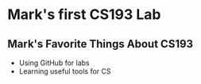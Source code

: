 # Mark's first CS193 Lab


## Mark's Favorite Things About CS193
- Using GitHub for labs
- Learning useful tools for CS

